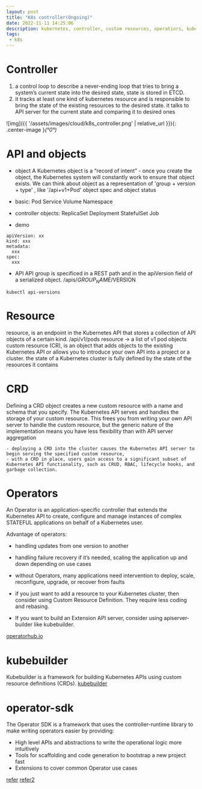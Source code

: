 ```yaml
---
layout: post
title: "K8s controller(Ongoing)"
date: 2022-11-11 14:25:06
description: kubernetes, controller, custom resources, operatiors, kubebuilder
tags:
 - k8s
---
```

# Controller
1. a control loop to describe a never-ending loop that tries to bring a system’s current state into the desired state, state is stored in ETCD.
2. it tracks at least one kind of kubernetes resource and is responsible to bring the state of the existing resources to the desired state. it talks to API server for the current state and comparing it to desired ones

![img]({{ '/assets/images/cloud/k8s_controller.png' | relative_url }}){: .center-image }*(°0°)*

# API and objects
- object
A Kubernetes object is a “record of intent” - once you create the object, the Kubernetes system will constantly work to ensure that object exists.
We can think about object as a representation of 'group + version + type' , like '/api+v1+Pod'
object spec and object status
- basic:
Pod
Service
Volume
Namespace
- controller objects:
ReplicaSet
Deployment
StatefulSet
Job

- demo
```
apiVersion: xx
kind: xxx
metadata:
  xxx
spec:
  xxx
```

- API
API group is specificed in a REST path and in the apiVersion field of a serialized object. /apis/$GROUP_NAME/$VERSION
```
kubectl api-versions
```

# Resource
resource, is an endpoint in the Kubernetes API that stores a collection of API objects of a certain kind. 
/api/v1/pods resource -> a list of v1 pod objects
custom resource (CR), is an object that adds objects to the existing Kubernetes API or allows you to introduce your own API into a project or a cluster.
the state of a Kubernetes cluster is fully defined by the state of the resources it contains

# CRD
Defining a CRD object creates a new custom resource with a name and schema that you specify. The Kubernetes API serves and handles the storage of your custom resource. This frees you from writing your own API server to handle the custom resource, but the generic nature of the implementation means you have less flexibility than with API server aggregation
```
- deploying a CRD into the cluster causes the Kubernetes API server to begin serving the specified custom resource,
- with a CRD in place, users gain access to a significant subset of Kubernetes API functionality, such as CRUD, RBAC, lifecycle hooks, and garbage collection.
```

# Operators
An Operator is an application-specific controller that extends the Kubernetes API to create, configure and manage instances of complex STATEFUL applications on behalf of a Kubernetes user. 

Advantage of operators:
- handling updates from one version to another
- handling failure recovery if it’s needed, scaling the application up and down depending on use cases
- without Operators, many applications need intervention to deploy, scale, reconfigure, upgrade, or recover from faults

- if you just want to add a resource to your Kubernetes cluster, then consider using Custom Resource Definition. They require less coding and rebasing.
- If you want to build an Extension API server, consider using apiserver-builder like kubebuilder.

[operatorhub.io](https://operatorhub.io)

# kubebuilder
Kubebuilder is a framework for building Kubernetes APIs using custom resource definitions (CRDs).
[kubebuilder](https://book.kubebuilder.io/architecture.html)

# operator-sdk
The Operator SDK is a framework that uses the controller-runtime library to make writing operators easier by providing:

- High level APIs and abstractions to write the operational logic more intuitively
- Tools for scaffolding and code generation to bootstrap a new project fast
- Extensions to cover common Operator use cases


[refer](https://medium.com/@marom.itamar/kubernetes-controllers-custom-resources-and-operators-explained-8e92f46829f6)
[refer2](https://michalswi.medium.com/introduction-to-kubernetes-api-the-way-to-understand-the-concept-of-kubernetes-operators-ed667385caf4)

